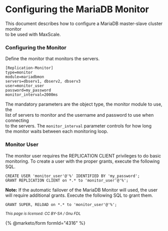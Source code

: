 # Configuring the MariaDB Monitor

This document describes how to configure a MariaDB master-slave cluster monitor\
to be used with MaxScale.

### Configuring the Monitor

Define the monitor that monitors the servers.

```
[Replication-Monitor]
type=monitor
module=mariadbmon
servers=dbserv1, dbserv2, dbserv3
user=monitor_user
password=my_password
monitor_interval=2000ms
```

The mandatory parameters are the object type, the monitor module to use, the\
list of servers to monitor and the username and password to use when connecting\
to the servers. The `monitor_interval` parameter controls for how long\
the monitor waits between each monitoring loop.

### Monitor User

The monitor user requires the REPLICATION CLIENT privileges to do basic\
monitoring. To create a user with the proper grants, execute the following SQL.

```
CREATE USER 'monitor_user'@'%' IDENTIFIED BY 'my_password';
GRANT REPLICATION CLIENT on *.* to 'monitor_user'@'%';
```

**Note:** If the automatic failover of the MariaDB Monitor will used, the user\
will require additional grants. Execute the following SQL to grant them.

```
GRANT SUPER, RELOAD on *.* to 'monitor_user'@'%';
```

<sub>_This page is licensed: CC BY-SA / Gnu FDL_</sub>

{% @marketo/form formId="4316" %}
